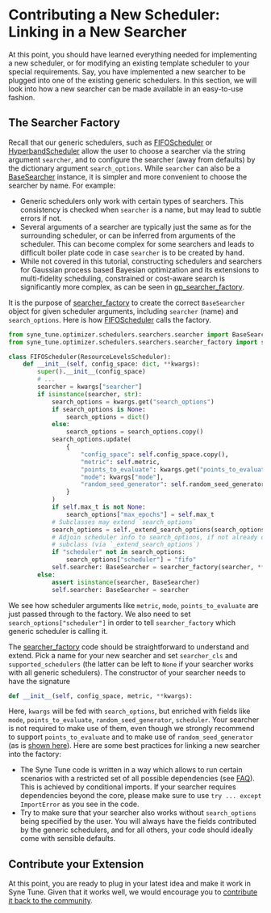 # Contributing a New Scheduler: Linking in a New Searcher

At this point, you should have learned everything needed for implementing a
new scheduler, or for modifying an existing template scheduler to your special
requirements. Say, you have implemented a new searcher to be plugged into one
of the existing generic schedulers. In this section, we will look into how
a new searcher can be made available in an easy-to-use fashion.


## The Searcher Factory

Recall that our generic schedulers, such as
[FIFOScheduler](random_search.md#fifoscheduler-and-randomsearcher) or
[HyperbandScheduler](extend_async_hb.md#hyperbandscheduler) allow the user to
choose a searcher via the string argument `searcher`, and to configure the
searcher (away from defaults) by the dictionary argument `search_options`.
While `searcher` can also be a
[BaseSearcher](random_search.md#fifoscheduler-and-randomsearcher) instance, it
is simpler and more convenient to choose the searcher by name. For example:
* Generic schedulers only work with certain types of searchers. This
  consistency is checked when `searcher` is a name, but may lead to subtle
  errors if not.
* Several arguments of a searcher are typically just the same as for the
  surrounding scheduler, or can be inferred from arguments of the scheduler.
  This can become complex for some searchers and leads to difficult boiler
  plate code in case `searcher` is to be created by hand.
* While not covered in this tutorial, constructing schedulers and searchers
  for Gaussian process based Bayesian optimization and its extensions to
  multi-fidelity scheduling, constrained or cost-aware search is significantly
  more complex, as can be seen in
  [gp_searcher_factory](../../../syne_tune/optimizer/schedulers/searchers/gp_searcher_factory.py).

It is the purpose of [searcher_factory](../../../syne_tune/optimizer/schedulers/searchers/searcher_factory.py)
to create the correct `BaseSearcher` object for given scheduler arguments,
including `searcher` (name) and `search_options`. Here is how
[FIFOScheduler](../../../syne_tune/optimizer/schedulers/fifo.py) calls the
factory.

```python
from syne_tune.optimizer.schedulers.searchers.searcher import BaseSearcher
from syne_tune.optimizer.schedulers.searchers.searcher_factory import searcher_factory

class FIFOScheduler(ResourceLevelsScheduler):
    def __init__(self, config_space: dict, **kwargs):
        super().__init__(config_space)
        # ...
        searcher = kwargs["searcher"]
        if isinstance(searcher, str):
            search_options = kwargs.get("search_options")
            if search_options is None:
                search_options = dict()
            else:
                search_options = search_options.copy()
            search_options.update(
                {
                    "config_space": self.config_space.copy(),
                    "metric": self.metric,
                    "points_to_evaluate": kwargs.get("points_to_evaluate"),
                    "mode": kwargs["mode"],
                    "random_seed_generator": self.random_seed_generator,
                }
            )
            if self.max_t is not None:
                search_options["max_epochs"] = self.max_t
            # Subclasses may extend `search_options`
            search_options = self._extend_search_options(search_options)
            # Adjoin scheduler info to search_options, if not already done by
            # subclass (via `_extend_search_options`)
            if "scheduler" not in search_options:
                search_options["scheduler"] = "fifo"
            self.searcher: BaseSearcher = searcher_factory(searcher, **search_options)
        else:
            assert isinstance(searcher, BaseSearcher)
            self.searcher: BaseSearcher = searcher
```

We see how scheduler arguments like `metric`, `mode`, `points_to_evaluate` are
just passed through to the factory. We also need to set
`search_options["scheduler"]` in order to tell `searcher_factory` which generic
scheduler is calling it.

The [searcher_factory](../../../syne_tune/optimizer/schedulers/searchers/searcher_factory.py)
code should be straightforward to understand and extend. Pick a name for your
new searcher and set `searcher_cls` and `supported_schedulers` (the latter can
be left to `None` if your searcher works with all generic schedulers). The
constructor of your searcher needs to have the signature

```python
def __init__(self, config_space, metric, **kwargs):
```

Here, `kwargs` will be fed with `search_options`, but enriched with fields like
`mode`, `points_to_evaluate`, `random_seed_generator`, `scheduler`. Your searcher
is not required to make use of them, even though we strongly recommend to
support `points_to_evaluate` and to make use of `random_seed_generator` (as is
[shown here](random_search.md#fifoscheduler-and-randomsearcher)). Here are some
best practices for linking a new searcher into the factory:
* The Syne Tune code is written in a way which allows to run certain scenarios
  with a restricted set of all possible dependencies (see
  [FAQ](../../faq.md#installations)). This is achieved by conditional imports.
  If your searcher requires dependencies beyond the core, please make sure to
  use `try ... except ImportError` as you see in the code.
* Try to make sure that your searcher also works without `search_options` being
  specified by the user. You will always have the fields contributed by the
  generic schedulers, and for all others, your code should ideally come with
  sensible defaults.


## Contribute your Extension

At this point, you are ready to plug in your latest idea and make it work in
Syne Tune. Given that it works well, we would encourage you to [contribute it
back to the community](../../../CONTRIBUTING.md).
